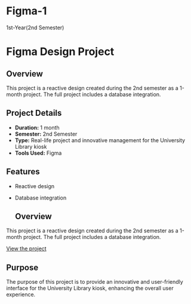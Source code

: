 # Figma-1
1st-Year(2nd Semester)
# Figma Design Project

## Overview
This project is a reactive design created during the 2nd semester as a 1-month project. The full project includes a database integration.

## Project Details
- **Duration:** 1 month
- **Semester:** 2nd Semester
- **Type:** Real-life project and innovative management for the University Library kiosk
- **Tools Used:** Figma

## Features
- Reactive design
- Database integration

  ## Overview
This project is a reactive design created during the 2nd semester as a 1-month project. The full project includes a database integration.

[View the project](https://www.figma.com/design/Dp2gd8efzasFKurlT2b5l4/PROTOTYPE?node-id=0-1&t=ydgA9xangQXbyj89-1)

## Purpose
The purpose of this project is to provide an innovative and user-friendly interface for the University Library kiosk, enhancing the overall user experience.
